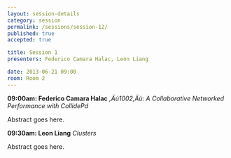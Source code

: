 ```yaml
---
layout: session-details
category: session
permalink: /sessions/session-12/
published: true
accepted: true

title: Session 1
presenters: Federico Camara Halac, Leon Liang

date: 2013-06-21 09:00
room: Room 2
---
```


**09:00am: Federico Camara Halac**
_,Äú1002,Äù: A Collaborative Networked Performance with CollidePd_

Abstract goes here.

**09:30am: Leon Liang**
_Clusters_

Abstract goes here.
